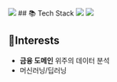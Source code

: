 <img src="https://capsule-render.vercel.app/api?type=waving&height=130&color=gradient&reversal=false&descAlign=50&descAlignY=50" />
## 📚 Tech Stack
<img src="https://img.shields.io/badge/C++-00599C?style=flat&logo=cplusplus&logoColor=white"/> <img src="https://img.shields.io/badge/python-3776AB?style=flat&logo=python&logoColor=white"/>

## 🔎Interests

- **금융 도메인** 위주의 데이터 분석
- 머신러닝/딥러닝
